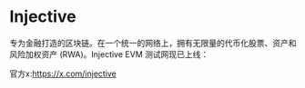 # Injective
专为金融打造的区块链。在一个统一的网络上，拥有无限量的代币化股票、资产和风险加权资产 (RWA)。Injective EVM 测试网现已上线： 

官方x:https://x.com/injective
